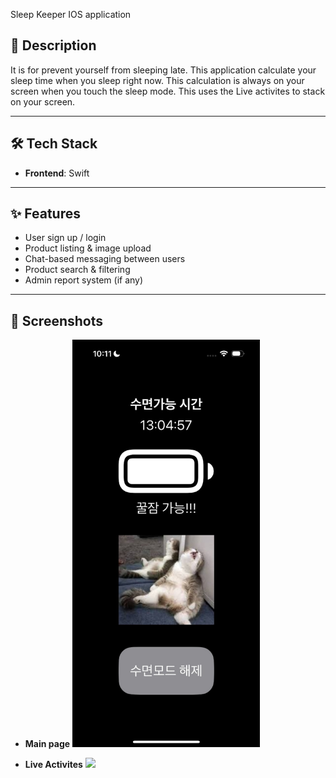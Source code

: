 Sleep Keeper IOS application

## 📌 Description
It is for prevent yourself from sleeping late.
This application calculate your sleep time when you sleep right now.
This calculation is always on your screen when you touch the sleep mode.
This uses the Live activites to stack on your screen.


---

## 🛠️ Tech Stack
- **Frontend**: Swift

---

## ✨ Features
- User sign up / login
- Product listing & image upload
- Chat-based messaging between users
- Product search & filtering
- Admin report system (if any)

---

## 📸 Screenshots  
- **Main page**
  <img src="screenshots/main.png" width="300"/>

- **Live Activites**
  <img src="screenshots/live_activities.png" width="300"/>
